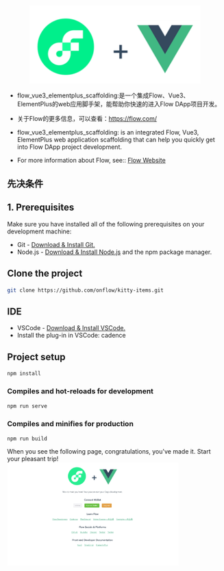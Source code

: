 <p align="center">
  <a href="https://flow.com/">
    <img width="400" src="src/assets/img/flow-vue.svg" />
  </a>
</p>


- flow_vue3_elementplus_scaffolding:是一个集成Flow、Vue3、ElementPlus的web应用脚手架，能帮助你快速的进入Flow DApp项目开发。
- 关于Flow的更多信息，可以查看：https://flow.com/

- flow_vue3_elementplus_scaffolding: is an integrated Flow, Vue3, ElementPlus web application scaffolding that can help you quickly get into Flow DApp project development.

-  For more information about Flow, see:: [Flow Website](https://flow.com/) <br/> 

## 先决条件
## 1. Prerequisites
Make sure you have installed all of the following prerequisites on your development machine:

- Git - [Download & Install Git.](https://flow.com/) <br/> 
- Node.js - [Download & Install Node.js](https://nodejs.org/)  and the npm package manager.


## Clone the project
```sh
git clone https://github.com/onflow/kitty-items.git
```


##  IDE
- VSCode - [Download & Install VSCode.](https://code.visualstudio.com/) <br/>
- Install the plug-in in VSCode: cadence

## Project setup
```sh
npm install
```

### Compiles and hot-reloads for development
```sh
npm run serve
```

### Compiles and minifies for production
```
npm run build
```

When you see the following page, congratulations, you've made it. Start your pleasant trip!
<img width="400" src="src/assets/img/flow-vue.jpg" />

